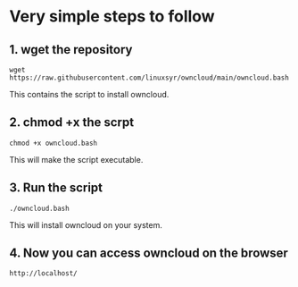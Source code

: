# Very simple steps to follow

## 1. wget the repository
``` wget https://raw.githubusercontent.com/linuxsyr/owncloud/main/owncloud.bash ```

This contains the script to install owncloud. 

## 2. chmod +x the scrpt
``` chmod +x owncloud.bash ```

This will make the script executable.

## 3. Run the script
``` ./owncloud.bash ```

This will install owncloud on your system.

## 4. Now you can access owncloud on the browser

``` http://localhost/ ```
